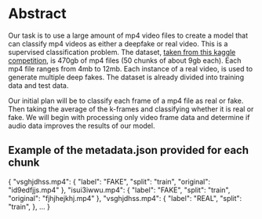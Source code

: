# Abstract
Our task is to use a large amount of mp4 video files to create a model that can classify mp4 videos as either a deepfake or real video. This is a supervised classification problem. The dataset, [taken from this kaggle competition](https://www.kaggle.com/c/deepfake-detection-challenge), is 470gb of mp4 files (50 chunks of about 9gb each). Each mp4 file ranges from 4mb to 12mb. Each instance of a real video, is used to generate multiple deep fakes. The dataset is already divided into training data and test data. 

Our initial plan will be to classify each frame of a mp4 file as real or fake. Then taking the average of the k-frames and classifying whether it is real or fake. We will begin with processing only video frame data and determine if audio data improves the results of our model.  


## Example of the metadata.json provided for each chunk
{
  "vsghjdhss.mp4": {
    "label": "FAKE",
    "split": "train",
    "original": "id9edfjjs.mp4"
  },
  "isui3iwwu.mp4": {
    "label": "FAKE",
    "split": "train",
    "original": "fjhjhejkhj.mp4"
  },
  "vsghjdhss.mp4": {
    "label": "REAL",
    "split": "train",
  },
  ...
}
